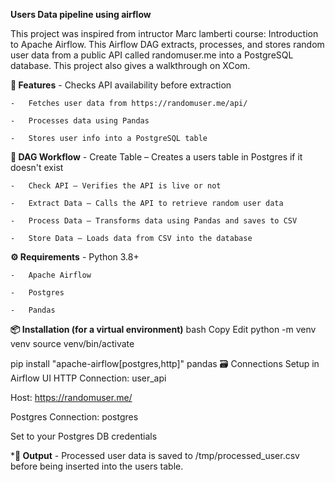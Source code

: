**Users Data pipeline using airflow**

This project was inspired from intructor Marc lamberti course: Introduction to Apache Airflow. This Airflow DAG extracts, processes, and stores random user data from a public API  called randomuser.me into a PostgreSQL database. This project also gives a walkthrough on XCom.

**🔧 Features**
    -   Checks API availability before extraction

    -   Fetches user data from https://randomuser.me/api/

    -   Processes data using Pandas

    -   Stores user info into a PostgreSQL table

**🔁 DAG Workflow**
    -   Create Table – Creates a users table in Postgres if it doesn't exist

    -   Check API – Verifies the API is live or not

    -   Extract Data – Calls the API to retrieve random user data

    -   Process Data – Transforms data using Pandas and saves to CSV

    -   Store Data – Loads data from CSV into the database

**⚙️ Requirements**
    -   Python 3.8+

    -   Apache Airflow

    -   Postgres

    -   Pandas

**📦 Installation (for a virtual environment)**
bash
Copy
Edit
python -m venv venv
source venv/bin/activate

pip install "apache-airflow[postgres,http]" pandas
🗃️ Connections Setup in Airflow UI
HTTP Connection: user_api

Host: https://randomuser.me/

Postgres Connection: postgres

Set to your Postgres DB credentials

***📄 Output**
    -   Processed user data is saved to /tmp/processed_user.csv before being inserted into the users table.
